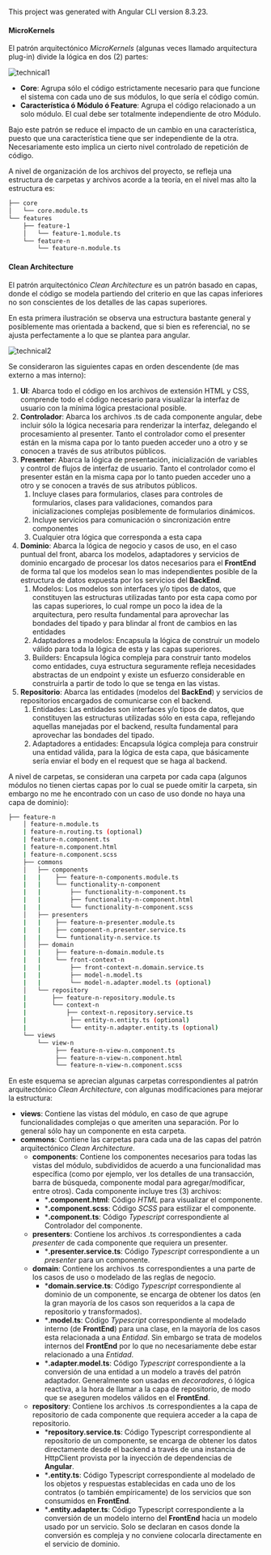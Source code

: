 This project was generated with Angular CLI version 8.3.23.

#### MicroKernels

El patrón arquitectónico *MicroKernels* (algunas veces llamado arquitectura plug-in) divide la lógica en dos (2) partes:

![technical1](./src/assets/img/technical1.png)



- **Core**: Agrupa sólo el código estrictamente necesario para que funcione el sistema con cada uno de sus módulos, lo que sería el código común.
- **Característica ó Módulo ó Feature**: Agrupa el código relacionado a un solo módulo. El cual debe ser totalmente independiente de otro Módulo.

Bajo este patrón se reduce el impacto de un cambio en una característica, puesto que una característica tiene que ser independiente de la otra. Necesariamente esto implica un cierto nivel controlado de repetición de código.

A nivel de organización de los archivos del proyecto, se refleja una estructura de carpetas y archivos acorde a la teoría, en el nivel mas alto la estructura es:

```bash
├── core
│   └── core.module.ts
└── features
    ├── feature-1
    │   └── feature-1.module.ts    
    └── feature-n
		└── feature-n.module.ts 
```



#### Clean Architecture

El patrón arquitectónico *Clean Architecture* es un patrón basado en capas, donde el código se modela partiendo del criterio en que las capas inferiores no son conscientes de los detalles de las capas superiores.

En esta primera ilustración se observa una estructura bastante general y posiblemente mas orientada a backend, que si bien es referencial, no se ajusta perfectamente a lo que se plantea para angular.

![technical2](./src/assets/img/technical2.png)



Se consideraron las siguientes capas en orden descendente (de mas externo a mas interno):

1. **UI**: Abarca todo el código en los archivos de extensión HTML y CSS, comprende todo el código necesario para visualizar la interfaz de usuario con la mínima lógica prestacional posible.
2. **Controlador**: Abarca los archivos .ts de cada componente angular, debe incluir sólo la lógica necesaria para renderizar la interfaz, delegando el procesamiento al presenter. Tanto el controlador como el presenter están en la misma capa por lo tanto pueden acceder uno a otro y se conocen a través de sus atributos públicos.
3. **Presenter**: Abarca la lógica de presentación, inicialización de variables y control de flujos de interfaz de usuario. Tanto el controlador como el presenter están en la misma capa por lo tanto pueden acceder uno a otro y se conocen a través de sus atributos públicos.
   1. Incluye clases para formularios, clases para controles de formularios, clases para validaciones, comandos para inicializaciones complejas posiblemente de formularios dinámicos.
   2. Incluye servicios para comunicación o sincronización entre componentes
   3. Cualquier otra lógica que corresponda a esta capa
4. **Dominio**: Abarca la lógica de negocio y casos de uso, en el caso puntual del front, abarca los modelos, adaptadores y servicios de dominio encargado de procesar los datos necesarios para el **FrontEnd** de forma tal que los modelos sean lo mas independientes posible de la estructura de datos expuesta por los servicios del **BackEnd**.
   1. Modelos: Los modelos son interfaces y/o tipos de datos, que constituyen las estructuras utilizadas tanto por esta capa como por las capas superiores, lo cual rompe un poco la idea de la arquitectura, pero resulta fundamental para aprovechar las bondades del tipado y para blindar al front de cambios en las entidades
   2. Adaptadores a modelos: Encapsula la lógica de construir un modelo válido para toda la lógica de esta y las capas superiores.
   3. Builders: Encapsula lógica compleja para construir tanto modelos como entidades, cuya estructura seguramente refleja necesidades abstractas de un endpoint y existe un esfuerzo considerable en construirla a partir de todo lo que se tenga en las vistas.
5. **Repositorio**: Abarca las entidades (modelos del **BackEnd**) y servicios de repositorios encargados de comunicarse con el backend.
   1. Entidades: Las entidades son interfaces y/o tipos de datos, que constituyen las estructuras utilizadas sólo en esta capa, reflejando aquellas manejadas por el backend, resulta fundamental para aprovechar las bondades del tipado.
   2. Adaptadores a entidades: Encapsula lógica compleja para construir una entidad válida, para la lógica de esta capa, que básicamente sería enviar el body en el request que se haga al backend.

A nivel de carpetas, se consideran una carpeta por cada capa (algunos módulos no tienen ciertas capas por lo cual se puede omitir la carpeta, sin embargo no me he encontrado con un caso de uso donde no haya una capa de dominio):

```bash
├── feature-n
    │ feature-n.module.ts
    | feature-n.routing.ts (optional)
    | feature-n.component.ts
    | feature-n.component.html
    | feature-n.component.scss
    ├── commons
    │   ├── components
    |   |    ├── feature-n-components.module.ts
    |   |    └── functionality-n-component
    |   |        ├── functionality-n-component.ts
    |   |        ├── functionality-n-component.html
    |   |        └── functionality-n-component.scss
    │   ├── presenters
    |   |    ├── feature-n-presenter.module.ts
    |   |    ├── component-n.presenter.service.ts
    |   |    └── funtionality-n.service.ts
    │   ├── domain
    |   |    ├── feature-n-domain.module.ts
    |   |    └── front-context-n
    |   |        ├── front-context-n.domain.service.ts
    |   |        ├── model-n.model.ts
    |   |        └── model-n.adapter.model.ts (optional)
    │   └── repository
    |       ├── feature-n-repository.module.ts
    |       └── context-n
    |			├── context-n.repository.service.ts
    |         	 ├── entity-n.entity.ts (optional)
    |         	 └── entity-n.adapter.entity.ts (optional)
    └── views
    	└── view-n
             ├── feature-n-view-n.component.ts
             ├── feature-n-view-n.component.html
             └── feature-n-view-n.component.scss

```



En este esquema se aprecian algunas carpetas correspondientes al patrón arquitectónico *Clean Architecture*, con algunas modificaciones para mejorar la estructura:

- **views**: Contiene las vistas del módulo, en caso de que agrupe funcionalidades complejas o que ameriten una separación. Por lo general sólo hay un componente en esta carpeta.
- **commons**: Contiene las carpetas para cada una de las capas del patrón arquitectónico *Clean Architecture*.
  - **components**: Contiene los componentes necesarios para todas las vistas del módulo, subdivididos de acuerdo a una funcionalidad mas específica (como por ejemplo, ver los detalles de una transacción, barra de búsqueda, componente modal para agregar/modificar, entre otros). Cada componente incluye tres (3) archivos:
    - ***.component.html**: Código *HTML* para visualizar el componente.
    - ***.component.scss**: Código *SCSS* para estilizar el componente.
    - ***.component.ts**: Código *Typescript* correspondiente al Controlador del componente.
  - **presenters**: Contiene los archivos .ts correspondientes a cada *presenter* de cada componente que requiera un presenter.
    - ***.presenter.service.ts**: Código *Typescript* correspondiente a un *presenter* para un componente.
  - **domain**: Contiene los archivos .ts correspondientes a una parte de los casos de uso o modelado de las reglas de negocio.
    - ***domain.service.ts**: Código *Typescript* correspondiente al dominio de un componente, se encarga de obtener los datos (en la gran mayoría de los casos son requeridos a la capa de repositorio y transformados).
    - ***.model.ts**: Código *Typescript* correspondiente al modelado interno (de **FrontEnd**) para una clase, en la mayoría de los casos esta relacionada a una *Entidad*. Sin embargo se trata de modelos internos del **FrontEnd** por lo que no necesariamente debe estar relacionado a una *Entidad*.
    - ***.adapter.model.ts**: Código *Typescript* correspondiente a la conversión de una entidad a un modelo a través del patrón adaptador. Generalmente son usadas en *decoradores*, ó lógica reactiva, a la hora de llamar a la capa de repositorio, de modo que se aseguren modelos válidos en el **FrontEnd**. 
  - **repository**: Contiene los archivos .ts correspondientes a la capa de repositorio de cada componente que requiera acceder a la capa de repositorio.
    - ***repository.service.ts**: Código Typescript correspondiente al repositorio de un componente, se encarga de obtener los datos directamente desde el backend a través de una instancia de HttpClient provista por la inyección de dependencias de **Angular**.
    - ***.entity.ts**:  Código Typescript correspondiente al modelado de los objetos y respuestas establecidas en cada uno de los contratos (o también empíricamente) de los servicios que son consumidos en **FrontEnd**.
    - ***.entity.adapter.ts**: Código Typescript correspondiente a la conversión de un modelo interno del **FrontEnd** hacia un modelo usado por un servicio. Solo se declaran en casos donde la conversión es compleja y no conviene colocarla directamente en el servicio de dominio.